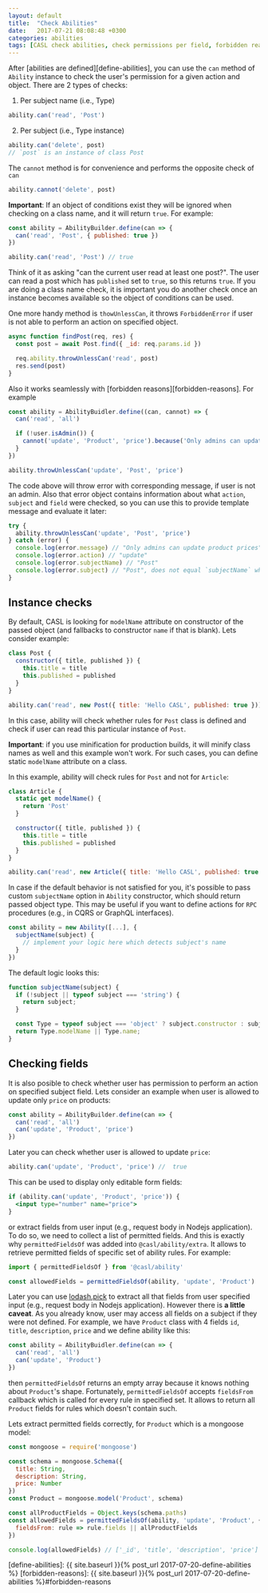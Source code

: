 ```yaml
---
layout: default
title:  "Check Abilities"
date:   2017-07-21 08:08:48 +0300
categories: abilities
tags: [CASL check abilities, check permissions per field, forbidden reasons]
---
```


After [abilities are defined][define-abilities], you can use the `can` method of `Ability` instance to check the user's permission for a given action and object.
There are 2 types of checks:
1. Per subject name (i.e., Type)

```js
ability.can('read', 'Post')
```

2. Per subject (i.e., Type instance)

```js
ability.can('delete', post)
// `post` is an instance of class Post
```

The `cannot` method is for convenience and performs the opposite check of `can`

```js
ability.cannot('delete', post)
```

**Important**: If an object of conditions exist they will be ignored when checking on a class name, and it will return `true`. For example:

```js
const ability = AbilityBuilder.define(can => {
  can('read', 'Post', { published: true })
})

ability.can('read', 'Post') // true
```

Think of it as asking "can the current user read at least one post?". The user can read a post which has `published` set to `true`, so this returns `true`. If you are doing a class name check, it is important you do another check once an instance becomes available so the object of conditions can be used.

One more handy method is `thowUnlessCan`, it throws `ForbiddenError` if user is not able to perform an action on specified object.

```js
async function findPost(req, res) {
  const post = await Post.find({ _id: req.params.id })

  req.ability.throwUnlessCan('read', post)
  res.send(post)
}
```

Also it works seamlessly with [forbidden reasons][forbidden-reasons]. For example

```js
const ability = AbilityBuidler.define((can, cannot) => {
  can('read', 'all')

  if (!user.isAdmin()) {
    cannot('update', 'Product', 'price').because('Only admins can update product prices')
  }
})

ability.throwUnlessCan('update', 'Post', 'price')
```

The code above will throw error with corresponding message, if user is not an admin.
Also that error object contains information about what `action`, `subject` and `field` were checked, so you can use this to provide template message and evaluate it later:

```js
try {
  ability.throwUnlessCan('update', 'Post', 'price')
} catch (error) {
  console.log(error.message) // "Only admins can update product prices"
  console.log(error.action) // "update"
  console.log(error.subjectName) // "Post"
  console.log(error.subject) // "Post", does not equal `subjectName` when check on instance
}
```

## Instance checks

By default, CASL is looking for `modelName` attribute on constructor of the passed object (and fallbacks to constructor `name` if that is blank). Lets consider example:

```js
class Post {
  constructor({ title, published }) {
    this.title = title
    this.published = published
  }
}

ability.can('read', new Post({ title: 'Hello CASL', published: true }))
```

In this case, ability will check whether rules for `Post` class is defined and check if user can read this particular instance of `Post`.

**Important**: if you use minification for production builds, it will minify class names as well and this example won't work. For such cases, you can define static `modelName` attribute on a class.

In this example, ability will check rules for `Post` and not for `Article`:

```js
class Article {
  static get modelName() {
    return 'Post'
  }

  constructor({ title, published }) {
    this.title = title
    this.published = published
  }
}

ability.can('read', new Article({ title: 'Hello CASL', published: true }))
```

In case if the default behavior is not satisfied for you, it's possible to pass custom `subjectName` option in `Ability` constructor, which should return passed object type. This may be useful if you want to define actions for `RPC` procedures (e.g., in CQRS or GraphQL interfaces).

```js
const ability = new Ability([...], {
  subjectName(subject) {
    // implement your logic here which detects subject's name
  }
})
```

The default logic looks this:

```js
function subjectName(subject) {
  if (!subject || typeof subject === 'string') {
    return subject;
  }

  const Type = typeof subject === 'object' ? subject.constructor : subject;
  return Type.modelName || Type.name;
}
```

## Checking fields

It is also posible to check whether user has permission to perform an action on specified subject field. Lets consider an example when user is allowed to update only `price` on products:

```js
const ability = AbilityBuilder.define(can => {
  can('read', 'all')
  can('update', 'Product', 'price')
})
```

Later you can check whether user is allowed to update `price`:

```js
ability.can('update', 'Product', 'price') //  true
```

This can be used to display only editable form fields:

```jsx
if (ability.can('update', 'Product', 'price')) {
  <input type="number" name="price">
}
```

or extract fields from user input (e.g., request body in Nodejs application). To do so, we need to collect a list of permitted fields. And this is exactly why `permittedFieldsOf` was added into `@casl/ability/extra`. It allows to retrieve permitted fields of specific set of ability rules. For example:

```js
import { permittedFieldsOf } from '@casl/ability'

const allowedFields = permittedFieldsOf(ability, 'update', 'Product')
```

Later you can use [lodash.pick](https://lodash.com/docs/4.17.5#pick) to extract all that fields from user specified input (e.g., request body in Nodejs application). However there is **a little caveat**. As you already know, user may access all fields on a subject if they were not defined. For example, we have `Product` class with 4 fields `id`, `title`, `description`, `price` and we define ability like this:

```js
const ability = AbilityBuidler.define(can => {
  can('read', 'all')
  can('update', 'Product')
})
```

then `permittedFieldsOf` returns an empty array because it knows nothing about `Product`'s shape.
Fortunately, `permittedFieldsOf` accepts `fieldsFrom` callback which is called for every rule in specified set. It allows to return all `Product` fields for rules which doesn't contain such.

Lets extract permitted fields correctly, for `Product` which is a mongoose model:

```js
const mongoose = require('mongoose')

const schema = mongoose.Schema({
  title: String,
  description: String,
  price: Number
})
const Product = mongoose.model('Product', schema)

const allProductFields = Object.keys(schema.paths)
const allowedFields = permittedFieldsOf(ability, 'update', 'Product', {
  fieldsFrom: rule => rule.fields || allProductFields
})

console.log(allowedFields) // ['_id', 'title', 'description', 'price']
```

[define-abilities]: {{ site.baseurl }}{% post_url 2017-07-20-define-abilities %}
[forbidden-reasons]: {{ site.baseurl }}{% post_url 2017-07-20-define-abilities %}#forbidden-reasons
